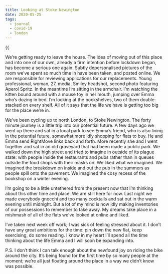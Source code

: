 ```yaml
---
title: Looking at Stoke Newington
date: 2020-05-25
tags:
  - journal
  - covid-19
  - london
---
```


{{<audio src="/audio/journal/abney-park.m4a" caption="The quiet of Abney Park in Stoke Newington">}}

We’re getting ready to leave the house. The idea of moving out of this place and into one of our own, already a firm intention before lockdown began, has become a serious one again. Subtly depersonalised pictures of the room we’ve spent so much time in have been taken, and posted online. We are responsible for reviewing applications for our replacements. Young professional, woman, 27, media. Smiley headshot, second photo featuring Aperol Spritz. In the meantime I’m sitting in the armchair. I’m watching the kitten bound around with a mouse toy in her mouth, jumping over Emma who’s dozing in bed. I’m looking at the bookshelves, two of them double-stacked on every shelf. All of it says that the life we have is getting too big for the place we’re in.

We’ve been cycling up to north London, to Stoke Newington. The forty minute journey is a little trip into our potential future. A few days ago we went up there and sat in a local park to see Emma’s friend, who is also living in the potential future, somewhat more idly shopping for flats to buy. He and Emma send RightMove links back and forth. More recently she and I went together and sat in an old graveyard that had been made a public park. We walked down the high street and tried to imagine in outside of its plague state: with people inside the restaurants and pubs rather than in queues outside the food shops with their masks on. We liked what we imagined. We imagined the breakdown on inside and out the pub in the summers as people spill onto the pavement. We imagined the cosy recess of the bookshop on a winter evening.

I’m going to be a little untethered from the present now that I’m thinking about this other time and place. We are still here for now. Last night we made everybody gnocchi and too many cocktails and sat out in the warm evening until midnight. But a lot of my mind is now idly making inventories of our possessions to remember to take away. My dreams take place in a mishmash of all of the flats we’ve looked at online and liked.

I’ve taken next week off work; I was sick of feeling stressed about it. I don’t have any great ambitions for the time: pin down the new flat, keep exercising, do some reading. I know in my heart I’ll spend all the time thinking about the life Emma and I will soon be expanding into.

P.S. I don’t think I can talk enough about the newfound joy on riding the bike around the city. It’s being found for the first time by so many people at the moment; we’re all just floating around the place in a way we didn’t know was possible.
